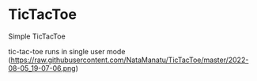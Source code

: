 # TicTacToe
Simple TicTacToe  

tic-tac-toe runs in single user mode
(https://raw.githubusercontent.com/NataManatu/TicTacToe/master/2022-08-05_19-07-06.png)
